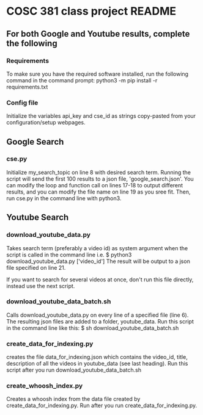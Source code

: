 # COSC 381 class project README

## For both Google and Youtube results, complete the following

### Requirements

To make sure you have the required software installed, run the following command in the command prompt:
python3 -m pip install -r requirements.txt

### Config file
Initialize the variables api_key and cse_id as strings copy-pasted from your configuration/setup webpages. 

## Google Search

### cse.py
Initialize my_search_topic on line 8 with desired search term. Running the script will send the first 100 results to a json file, 'google_search.json'. You can modify the loop and function call on lines 17-18 to output different results, and you can modify the file name on line 19 as you sree fit. Then, run cse.py in the command line with python3. 

## Youtube Search

###  download_youtube_data.py
Takes search term (preferably a video id) as system argument when the script is called in the command line i.e.
$ python3 download_youtube_data.py ['video_id']
The result will be output to a json file specified on line 21. 

If you want to search for several videos at once, don't run this file directly, instead use the next script.


### download_youtube_data_batch.sh
Calls download_youtube_data.py on every line of a specified file (line 6). The resulting json files are added to a folder, youtube_data. Run this script in the command line like this:
$ sh download_youtube_data_batch.sh

### create_data_for_indexing.py
creates the file data_for_indexing.json which contains the video_id, title, description of all the videos in youtube_data (see last heading). Run this script after you run download_youtube_data_batch.sh

### create_whoosh_index.py
Creates a whoosh index from the data file created by create_data_for_indexing.py. Run after you run create_data_for_indexing.py.